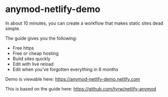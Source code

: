 # anymod-netlify-demo

In about 10 minutes, you can create a workflow that makes static sites dead simple.

The guide gives you the following:

- Free https
- Free or cheap hosting
- Build sites quickly
- Edit with live reload
- Edit when you’ve forgotten everything in 6 months

Demo is viewable here: https://anymod-netlify-demo.netlify.com

This is based on the guide here: https://github.com/tyrw/netlify-anymod
